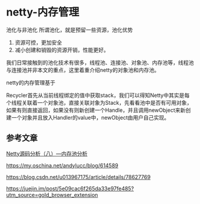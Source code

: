 # netty-内存管理

池化与非池化
所谓池化，就是预留一些资源，池化优势

 1. 资源可控，更加安全
 2. 减小创建和销毁的资源开销，性能更好。

我们日常接触到的池化技术有很多，线程池、连接池、对象池、内存池等，线程池与连接池并非本文的重点，这里着重介绍netty的对象池和内存池。

netty的内存管理基于



Recycler首先从当前线程绑定的值中获取stack，我们可以得知Netty中其实是每个线程关联着一个对象池，直接关联对象为Stack，先看看池中是否有可用对象，如果有则直接返回，如果没有则新创建一个Handle，并且调用newObject来新创建一个对象并且放入Handler的value中，newObject由用户自己实现。







## 参考文章

[Netty源码分析（八）—内存池分析](https://blog.csdn.net/u013967175/article/details/78627801)

https://my.oschina.net/andylucc/blog/614589

https://blog.csdn.net/u013967175/article/details/78627769

https://juejin.im/post/5e09cac6f265da33e97fe485?utm_source=gold_browser_extension

